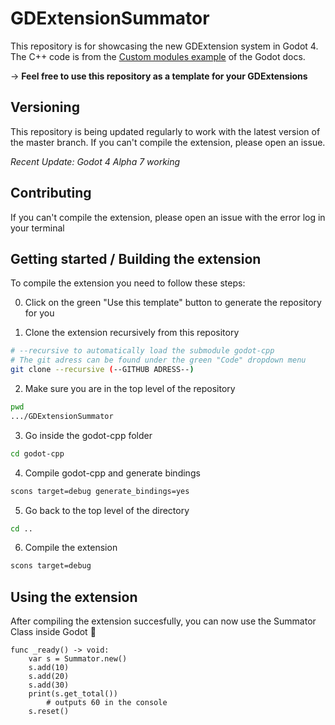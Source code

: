 # GDExtensionSummator

This repository is for showcasing the new GDExtension system in Godot 4.
The C++ code is from the [Custom modules example](https://docs.godotengine.org/en/latest/development/cpp/custom_modules_in_cpp.html "Click to get to the docs") of the Godot docs.

-> **Feel free to use this repository as a template for your GDExtensions**

## Versioning
This repository is being updated regularly to work with the latest version of the master branch. If you can't compile the extension, please open an issue.

**Recent Update: Godot 4 Alpha 7* working*  

## Contributing
If you can't compile the extension, please open an issue with the error log in your terminal

## Getting started / Building the extension
To compile the extension you need to follow these steps:

0. Click on the green "Use this template" button to generate the repository for you

1. Clone the extension recursively from this repository
```bash
# --recursive to automatically load the submodule godot-cpp
# The git adress can be found under the green "Code" dropdown menu
git clone --recursive (--GITHUB ADRESS--)
```

2. Make sure you are in the top level of the repository
```bash
pwd
.../GDExtensionSummator
```

3. Go inside the godot-cpp folder
```bash
cd godot-cpp
```

4. Compile godot-cpp and generate bindings
```bash
scons target=debug generate_bindings=yes
```

5. Go back to the top level of the directory
```bash
cd ..
```

6. Compile the extension
```bash
scons target=debug
```

## Using the extension
After compiling the extension succesfully, you can now use the Summator Class inside Godot :tada:
```gdscript
func _ready() -> void:
	var s = Summator.new()
	s.add(10)
	s.add(20)
	s.add(30)
	print(s.get_total())
        # outputs 60 in the console
	s.reset()
```

